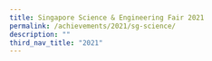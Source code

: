 ```yaml
---
title: Singapore Science & Engineering Fair 2021
permalink: /achievements/2021/sg-science/
description: ""
third_nav_title: "2021"
---
```


